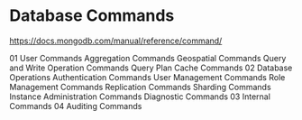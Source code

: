 # Database Commands  

https://docs.mongodb.com/manual/reference/command/



01 User Commands
    Aggregation Commands
    Geospatial Commands
    Query and Write Operation Commands
    Query Plan Cache Commands
02 Database Operations
    Authentication Commands
    User Management Commands
    Role Management Commands
    Replication Commands
    Sharding Commands
    Instance Administration Commands
    Diagnostic Commands
03 Internal Commands
04 Auditing Commands



